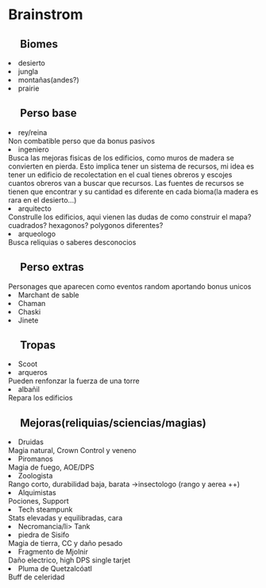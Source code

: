 <h1>Brainstrom</h1>

<ul><h2>Biomes</h2></ul>
<li>desierto</li>
<li>jungla</li>
<li>montañas(andes?)</li>
<li>prairie</li>

<ul><h2>Perso base</h2></ul>
<li>rey/reina</li>
Non combatible perso que da bonus pasivos
<li>ingeniero</li>
Busca las mejoras fisicas de los edificios, como muros de madera se convierten en pierda.
Esto implica tener un sistema de recursos, mi idea es tener un edificio de recolectation en el cual tienes obreros y escojes cuantos obreros van a buscar que recursos. Las fuentes de recursos se tienen que encontrar y su cantidad es diferente en cada bioma(la madera es rara en el desierto...)
<li>arquitecto</li>
Construlle los edificios, aqui vienen las dudas de como construir el mapa? cuadrados? hexagonos? polygonos diferentes?
<li>arqueologo</li>
Busca reliquias o saberes desconocios

<ul><h2>Perso extras</h2></ul>
Personages que aparecen como eventos random aportando bonus unicos
<li>Marchant de sable</li>
<li>Chaman</li>
<li>Chaski</li>
<li>Jinete</li>

<ul><h2>Tropas</h2></ul>
<li>Scoot</li>
<li>arqueros</li>
Pueden renfonzar la fuerza de una torre
<li>albañil</li>
Repara los edificios

<ul><h2>Mejoras(reliquias/sciencias/magias)</h2></ul>
<li>Druidas</li>
Magia natural, Crown Control y veneno
<li>Piromanos</li>
Magia de fuego, AOE/DPS
<li>Zoologista</li>
Rango corto, durabilidad baja, barata
->insectologo (rango y aerea ++)
<li>Alquimistas</li>
Pociones, Support
<li>Tech steampunk</li>
Stats elevadas y equilibradas, cara
<li>Necromancia/li>
Tank

<li>piedra de Sisifo</li>
Magia de tierra, CC y daño pesado
<li>Fragmento de Mjolnir</li>
Daño electrico, high DPS single tarjet
<li>Pluma de Quetzalcóatl</li>
Buff de celeridad 
